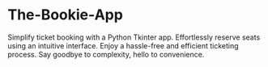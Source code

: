 # The-Bookie-App
Simplify ticket booking with a Python Tkinter app. Effortlessly reserve seats using an intuitive interface. Enjoy a hassle-free and efficient ticketing process. Say goodbye to complexity, hello to convenience.
